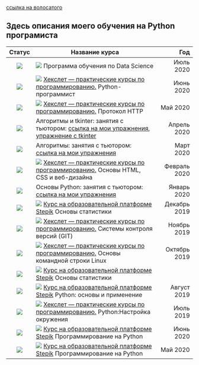 [ссылка на волосатого](https://github.com/Syknapse/My-Learning-Tracker)  
## Здесь описания моего  обучения на Python програмиста

  Статус |  Название курса |   Год 
:-----------:|----------|------------------------:  
![](https://clck.ru/Pidrg)| ![](https://clck.ru/PihTj) Программа обучения по Data Science | Июль 2020 |
![](https://clck.ru/Pidrg)| ![](https://clck.ru/PifeJ) [Хекслет — практические курсы по программированию.](https://ru.hexlet.io) Python-программист | Июнь 2020 |
![](https://clck.ru/Pidrg)| ![](https://clck.ru/PifeJ) [Хекслет — практические курсы по программированию.](https://ru.hexlet.io) Протокол HTTP| Май 2020 |
![](https://clck.ru/Pidrg)| Алгоритмы и tkinter: занятия с тьютором: [ссылка на мои упражнения](https://github.com/konicaRu/data_structures_and_algorithms), [упражнение с tkinter](https://github.com/konicaRu/studying_tkinter)  | Апрель 2020 |
![](https://clck.ru/Pidrg)| Алгоритмы: занятия с тьютором: [ссылка на мои упражнения](https://github.com/konicaRu/data_structures_and_algorithms)  | Март 2020 |
![](https://clck.ru/Pidrg)| ![](https://clck.ru/PifeJ) [Хекслет — практические курсы по программированию.](https://ru.hexlet.io) Основы HTML, CSS и веб-дизайна | Февраль 2020 |
![](https://clck.ru/Pidrg)| Основы Python: занятия с тьютором: [ссылка на мои упражнения](https://github.com/konicaRu/python_task)  | Январь 2020 |
![](https://clck.ru/Pidrg)| ![](https://clck.ru/Piecm) [Курс на образовательной платформе Stepik](https://stepik.org) Основы статистики| Декабрь 2019 |
![](https://clck.ru/Pidrg)| ![](https://clck.ru/PifeJ) [Хекслет — практические курсы по программированию.](https://ru.hexlet.io) Системы контроля версий (GIT)| Ноябрь 2019 |
![](https://clck.ru/Pidrg)|![](https://clck.ru/PifeJ) [Хекслет — практические курсы по программированию.](https://ru.hexlet.io) Основы командной строки Linux| Октябрь 2019 |
![](https://clck.ru/Pidrg)|![](https://clck.ru/Piecm) [Курс на образовательной платформе Stepik](https://stepik.org) Основы статистики |
![](https://clck.ru/Pidrg)| ![](https://clck.ru/Piecm) [Курс на образовательной платформе Stepik](https://stepik.org) Python: основы и применение | Август 2019 |
![](https://clck.ru/Pidrg)| ![](https://clck.ru/PifeJ) [Хекслет — практические курсы по программированию.](https://ru.hexlet.io) Python:Настройка окружения  | Июль 2019 |
![](https://clck.ru/Pidrg)|  ![](https://clck.ru/Piecm) [Курс на образовательной платформе Stepik](https://stepik.org) Программирование на Python  | Июнь 2020 |
![](https://clck.ru/Pidrg)| ![](https://clck.ru/Piecm) [Курс на образовательной платформе Stepik](https://stepik.org) Программирование на Python | Май 2020 |

